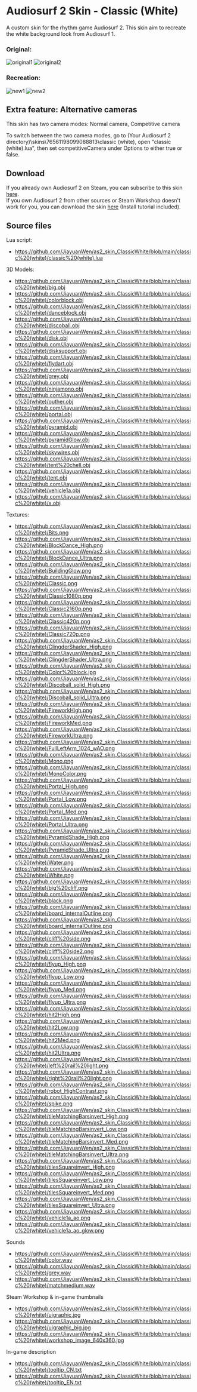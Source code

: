 # Audiosurf 2 Skin - Classic (White)
A custom skin for the rhythm game Audiosurf 2. This skin aim to recreate the white background look from Audiosurf 1.

### Original:
![original1](https://external-content.duckduckgo.com/iu/?u=https%3A%2F%2Fi.ytimg.com%2Fvi%2Fy_0vG9o-M0M%2Fmaxresdefault.jpg&f=1&nofb=1 )
![original2](https://external-content.duckduckgo.com/iu/?u=https%3A%2F%2Fapps4win.com%2Fwp-content%2Fuploads%2F2019%2F08%2Faudiosurf-13144-2.jpg&f=1&nofb=1)

### Recreation:
![new1](https://steamuserimages-a.akamaihd.net/ugc/1858301496484151855/D2B0E1EB307A5E45D399CFAF39BE24ED4AA4EAE6/?imw=5000&imh=5000&ima=fit&impolicy=Letterbox&imcolor=#000000&letterbox=false)
![new2](https://steamuserimages-a.akamaihd.net/ugc/1858301496484370532/597C448FB1F83C553BDE7242CDBEAD8355DD8DAF/?imw=5000&imh=5000&ima=fit&impolicy=Letterbox&imcolor=#000000&letterbox=false)
## Extra feature: Alternative cameras
This skin has two camera modes: Normal camera, Competitive camera

To switch between the two camera modes, go to (Your Audiosurf 2 directory)\skins\76561198099088813\classic (white), open "classic (white).lua", then set competitiveCamera under Options to either true or false.

## Download
If you already own Audiosurf 2 on Steam, you can subscribe to this skin [here](https://steamcommunity.com/sharedfiles/filedetails/?id=1157230034).
<br>
If you own Audiosurf 2 from other sources or Steam Workshop doesn't work for you, you can download the skin [here](https://github.com/JiayuanWen/as2_skin_ClassicWhite/releases/tag/release) (Install tutorial included).

## Source files
Lua script: 
* https://github.com/JiayuanWen/as2_skin_ClassicWhite/blob/main/classic%20(white)/classic%20(white).lua

3D Models:
* https://github.com/JiayuanWen/as2_skin_ClassicWhite/blob/main/classic%20(white)/big.obj
* https://github.com/JiayuanWen/as2_skin_ClassicWhite/blob/main/classic%20(white)/colorblock.obj
* https://github.com/JiayuanWen/as2_skin_ClassicWhite/blob/main/classic%20(white)/danceblock.obj
* https://github.com/JiayuanWen/as2_skin_ClassicWhite/blob/main/classic%20(white)/discoball.obj
* https://github.com/JiayuanWen/as2_skin_ClassicWhite/blob/main/classic%20(white)/disk.obj
* https://github.com/JiayuanWen/as2_skin_ClassicWhite/blob/main/classic%20(white)/disksupport.obj
* https://github.com/JiayuanWen/as2_skin_ClassicWhite/blob/main/classic%20(white)/flydart.obj
* https://github.com/JiayuanWen/as2_skin_ClassicWhite/blob/main/classic%20(white)/grey.obj
* https://github.com/JiayuanWen/as2_skin_ClassicWhite/blob/main/classic%20(white)/ninjamono.obj
* https://github.com/JiayuanWen/as2_skin_ClassicWhite/blob/main/classic%20(white)/outher.obj
* https://github.com/JiayuanWen/as2_skin_ClassicWhite/blob/main/classic%20(white)/portal.obj
* https://github.com/JiayuanWen/as2_skin_ClassicWhite/blob/main/classic%20(white)/pyramid.obj
* https://github.com/JiayuanWen/as2_skin_ClassicWhite/blob/main/classic%20(white)/pyramidGlow.obj
* https://github.com/JiayuanWen/as2_skin_ClassicWhite/blob/main/classic%20(white)/skywires.obj
* https://github.com/JiayuanWen/as2_skin_ClassicWhite/blob/main/classic%20(white)/tent%20chell.obj
* https://github.com/JiayuanWen/as2_skin_ClassicWhite/blob/main/classic%20(white)/tent.obj
* https://github.com/JiayuanWen/as2_skin_ClassicWhite/blob/main/classic%20(white)/vehicle1a.obj
* https://github.com/JiayuanWen/as2_skin_ClassicWhite/blob/main/classic%20(white)/x.obj

Textures:
* https://github.com/JiayuanWen/as2_skin_ClassicWhite/blob/main/classic%20(white)/Bits.png
* https://github.com/JiayuanWen/as2_skin_ClassicWhite/blob/main/classic%20(white)/BlockDance_High.png
* https://github.com/JiayuanWen/as2_skin_ClassicWhite/blob/main/classic%20(white)/BlockDance_Ultra.png
* https://github.com/JiayuanWen/as2_skin_ClassicWhite/blob/main/classic%20(white)/BuildingGlow.png
* https://github.com/JiayuanWen/as2_skin_ClassicWhite/blob/main/classic%20(white)/Classic.png
* https://github.com/JiayuanWen/as2_skin_ClassicWhite/blob/main/classic%20(white)/Classic1080p.png
* https://github.com/JiayuanWen/as2_skin_ClassicWhite/blob/main/classic%20(white)/Classic2160p.png
* https://github.com/JiayuanWen/as2_skin_ClassicWhite/blob/main/classic%20(white)/Classic420p.png
* https://github.com/JiayuanWen/as2_skin_ClassicWhite/blob/main/classic%20(white)/Classic720p.png
* https://github.com/JiayuanWen/as2_skin_ClassicWhite/blob/main/classic%20(white)/ClingderShader_High.png
* https://github.com/JiayuanWen/as2_skin_ClassicWhite/blob/main/classic%20(white)/ClingderShader_Ultra.png
* https://github.com/JiayuanWen/as2_skin_ClassicWhite/blob/main/classic%20(white)/Color%20block.jpg
* https://github.com/JiayuanWen/as2_skin_ClassicWhite/blob/main/classic%20(white)/Discoball_solid_High.png
* https://github.com/JiayuanWen/as2_skin_ClassicWhite/blob/main/classic%20(white)/Discoball_solid_Ultra.png
* https://github.com/JiayuanWen/as2_skin_ClassicWhite/blob/main/classic%20(white)/FireworkHigh.png
* https://github.com/JiayuanWen/as2_skin_ClassicWhite/blob/main/classic%20(white)/FireworkMed.png
* https://github.com/JiayuanWen/as2_skin_ClassicWhite/blob/main/classic%20(white)/FireworkUltra.png
* https://github.com/JiayuanWen/as2_skin_ClassicWhite/blob/main/classic%20(white)/FullLeftArm_1024_wAO.png
* https://github.com/JiayuanWen/as2_skin_ClassicWhite/blob/main/classic%20(white)/Mono.png
* https://github.com/JiayuanWen/as2_skin_ClassicWhite/blob/main/classic%20(white)/MonoColor.png
* https://github.com/JiayuanWen/as2_skin_ClassicWhite/blob/main/classic%20(white)/Portal_High.png
* https://github.com/JiayuanWen/as2_skin_ClassicWhite/blob/main/classic%20(white)/Portal_Low.png
* https://github.com/JiayuanWen/as2_skin_ClassicWhite/blob/main/classic%20(white)/Portal_Med.png
* https://github.com/JiayuanWen/as2_skin_ClassicWhite/blob/main/classic%20(white)/Portal_Ultra.png
* https://github.com/JiayuanWen/as2_skin_ClassicWhite/blob/main/classic%20(white)/PyramidShade_High.png
* https://github.com/JiayuanWen/as2_skin_ClassicWhite/blob/main/classic%20(white)/PyramidShade_Ultra.png
* https://github.com/JiayuanWen/as2_skin_ClassicWhite/blob/main/classic%20(white)/Water.png
* https://github.com/JiayuanWen/as2_skin_ClassicWhite/blob/main/classic%20(white)/White.png
* https://github.com/JiayuanWen/as2_skin_ClassicWhite/blob/main/classic%20(white)/big%20cliff.png
* https://github.com/JiayuanWen/as2_skin_ClassicWhite/blob/main/classic%20(white)/black.png
* https://github.com/JiayuanWen/as2_skin_ClassicWhite/blob/main/classic%20(white)/board_internalOutline.png
* https://github.com/JiayuanWen/as2_skin_ClassicWhite/blob/main/classic%20(white)/board_internalOutline.png
* https://github.com/JiayuanWen/as2_skin_ClassicWhite/blob/main/classic%20(white)/cliff%20side.png
* https://github.com/JiayuanWen/as2_skin_ClassicWhite/blob/main/classic%20(white)/cliff%20side2.png
* https://github.com/JiayuanWen/as2_skin_ClassicWhite/blob/main/classic%20(white)/flyup_High.png
* https://github.com/JiayuanWen/as2_skin_ClassicWhite/blob/main/classic%20(white)/flyup_Low.png
* https://github.com/JiayuanWen/as2_skin_ClassicWhite/blob/main/classic%20(white)/flyup_Med.png
* https://github.com/JiayuanWen/as2_skin_ClassicWhite/blob/main/classic%20(white)/flyup_Ultra.png
* https://github.com/JiayuanWen/as2_skin_ClassicWhite/blob/main/classic%20(white)/hit2High.png
* https://github.com/JiayuanWen/as2_skin_ClassicWhite/blob/main/classic%20(white)/hit2Low.png
* https://github.com/JiayuanWen/as2_skin_ClassicWhite/blob/main/classic%20(white)/hit2Med.png
* https://github.com/JiayuanWen/as2_skin_ClassicWhite/blob/main/classic%20(white)/hit2Ultra.png
* https://github.com/JiayuanWen/as2_skin_ClassicWhite/blob/main/classic%20(white)/left%20rail%20light.png
* https://github.com/JiayuanWen/as2_skin_ClassicWhite/blob/main/classic%20(white)/right%20rail%20light.png
* https://github.com/JiayuanWen/as2_skin_ClassicWhite/blob/main/classic%20(white)/robot_HighContrast.png
* https://github.com/JiayuanWen/as2_skin_ClassicWhite/blob/main/classic%20(white)/spike.png
* https://github.com/JiayuanWen/as2_skin_ClassicWhite/blob/main/classic%20(white)/tileMatchingBarsinvert_High.png
* https://github.com/JiayuanWen/as2_skin_ClassicWhite/blob/main/classic%20(white)/tileMatchingBarsinvert_Low.png
* https://github.com/JiayuanWen/as2_skin_ClassicWhite/blob/main/classic%20(white)/tileMatchingBarsinvert_Med.png
* https://github.com/JiayuanWen/as2_skin_ClassicWhite/blob/main/classic%20(white)/tileMatchingBarsinvert_Ultra.png
* https://github.com/JiayuanWen/as2_skin_ClassicWhite/blob/main/classic%20(white)/tilesSquareinvert_High.png
* https://github.com/JiayuanWen/as2_skin_ClassicWhite/blob/main/classic%20(white)/tilesSquareinvert_Low.png
* https://github.com/JiayuanWen/as2_skin_ClassicWhite/blob/main/classic%20(white)/tilesSquareinvert_Med.png
* https://github.com/JiayuanWen/as2_skin_ClassicWhite/blob/main/classic%20(white)/tilesSquareinvert_Ultra.png
* https://github.com/JiayuanWen/as2_skin_ClassicWhite/blob/main/classic%20(white)/vehicle1a_ao.png
* https://github.com/JiayuanWen/as2_skin_ClassicWhite/blob/main/classic%20(white)/vehicle1a_ao_glow.png

Sounds
* https://github.com/JiayuanWen/as2_skin_ClassicWhite/blob/main/classic%20(white)/color.wav
* https://github.com/JiayuanWen/as2_skin_ClassicWhite/blob/main/classic%20(white)/grey.wav
* https://github.com/JiayuanWen/as2_skin_ClassicWhite/blob/main/classic%20(white)/matchmedium.wav

Steam Workshop & in-game thumbnails
* https://github.com/JiayuanWen/as2_skin_ClassicWhite/blob/main/classic%20(white)/uigraphic.jpg
* https://github.com/JiayuanWen/as2_skin_ClassicWhite/blob/main/classic%20(white)/uigraphic_big.jpg
* https://github.com/JiayuanWen/as2_skin_ClassicWhite/blob/main/classic%20(white)/workshop_image_640x360.jpg

In-game description
* https://github.com/JiayuanWen/as2_skin_ClassicWhite/blob/main/classic%20(white)/tooltip_CN.txt
* https://github.com/JiayuanWen/as2_skin_ClassicWhite/blob/main/classic%20(white)/tooltip_EN.txt

